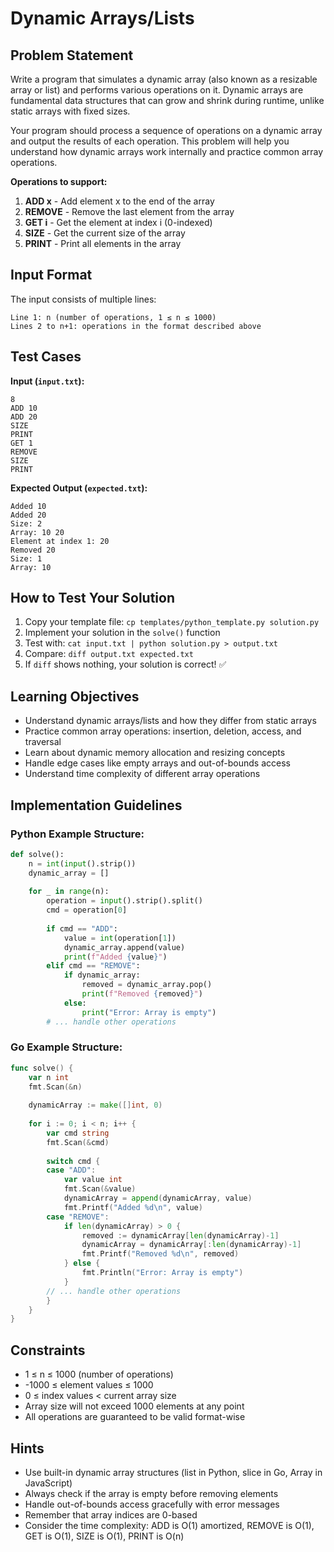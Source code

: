 # Dynamic Arrays/Lists

## Problem Statement

Write a program that simulates a dynamic array (also known as a resizable array or list) and performs various operations on it. Dynamic arrays are fundamental data structures that can grow and shrink during runtime, unlike static arrays with fixed sizes.

Your program should process a sequence of operations on a dynamic array and output the results of each operation. This problem will help you understand how dynamic arrays work internally and practice common array operations.

**Operations to support:**
1. **ADD x** - Add element x to the end of the array
2. **REMOVE** - Remove the last element from the array
3. **GET i** - Get the element at index i (0-indexed)
4. **SIZE** - Get the current size of the array
5. **PRINT** - Print all elements in the array

## Input Format

The input consists of multiple lines:
```
Line 1: n (number of operations, 1 ≤ n ≤ 1000)
Lines 2 to n+1: operations in the format described above
```

## Test Cases
**Input (`input.txt`):**
```
8
ADD 10
ADD 20
SIZE
PRINT
GET 1
REMOVE
SIZE
PRINT
```

**Expected Output (`expected.txt`):**
```
Added 10
Added 20
Size: 2
Array: 10 20
Element at index 1: 20
Removed 20
Size: 1
Array: 10
```

## How to Test Your Solution
1. Copy your template file: `cp templates/python_template.py solution.py`
2. Implement your solution in the `solve()` function
3. Test with: `cat input.txt | python solution.py > output.txt`
4. Compare: `diff output.txt expected.txt`
5. If `diff` shows nothing, your solution is correct! ✅

## Learning Objectives
- Understand dynamic arrays/lists and how they differ from static arrays
- Practice common array operations: insertion, deletion, access, and traversal
- Learn about dynamic memory allocation and resizing concepts
- Handle edge cases like empty arrays and out-of-bounds access
- Understand time complexity of different array operations

## Implementation Guidelines
### Python Example Structure:
```python
def solve():
    n = int(input().strip())
    dynamic_array = []
    
    for _ in range(n):
        operation = input().strip().split()
        cmd = operation[0]
        
        if cmd == "ADD":
            value = int(operation[1])
            dynamic_array.append(value)
            print(f"Added {value}")
        elif cmd == "REMOVE":
            if dynamic_array:
                removed = dynamic_array.pop()
                print(f"Removed {removed}")
            else:
                print("Error: Array is empty")
        # ... handle other operations
```

### Go Example Structure:
```go
func solve() {
    var n int
    fmt.Scan(&n)
    
    dynamicArray := make([]int, 0)
    
    for i := 0; i < n; i++ {
        var cmd string
        fmt.Scan(&cmd)
        
        switch cmd {
        case "ADD":
            var value int
            fmt.Scan(&value)
            dynamicArray = append(dynamicArray, value)
            fmt.Printf("Added %d\n", value)
        case "REMOVE":
            if len(dynamicArray) > 0 {
                removed := dynamicArray[len(dynamicArray)-1]
                dynamicArray = dynamicArray[:len(dynamicArray)-1]
                fmt.Printf("Removed %d\n", removed)
            } else {
                fmt.Println("Error: Array is empty")
            }
        // ... handle other operations
        }
    }
}
```

## Constraints
- 1 ≤ n ≤ 1000 (number of operations)
- -1000 ≤ element values ≤ 1000
- 0 ≤ index values < current array size
- Array size will not exceed 1000 elements at any point
- All operations are guaranteed to be valid format-wise

## Hints
- Use built-in dynamic array structures (list in Python, slice in Go, Array in JavaScript)
- Always check if the array is empty before removing elements
- Handle out-of-bounds access gracefully with error messages
- Remember that array indices are 0-based
- Consider the time complexity: ADD is O(1) amortized, REMOVE is O(1), GET is O(1), SIZE is O(1), PRINT is O(n)
